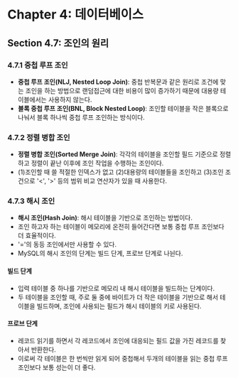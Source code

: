 # Chapter 4: 데이터베이스
## Section 4.7: 조인의 원리
### 4.7.1 중첩 루프 조인
- **중첩 루프 조인(NLJ, Nested Loop Join)**: 중첩 반복문과 같은 원리로 조건에 맞는 조인을 하는 방법으로 랜덤접근에 대한 비용이 많이 증가하기 때문에 대용량 테이블에서는 사용하지 않는다.
- **블록 중첩 루프 조인(BNL, Block Nested Loop)**: 조인할 테이블을 작은 블록으로 나눠서 블록 하나씩 중첩 루프 조인하는 방식이다.

### 4.7.2 정렬 병합 조인
- **정렬 병합 조인(Sorted Merge Join)**: 각각의 테이블을 조인할 필드 기준으로 정렬하고 정렬이 끝난 이후에 조인 작업을 수행하는 조인이다.
- (1)조인할 때 쓸 적절한 인덱스가 없고 (2)대용량의 테이블들을 조인하고 (3)조인 조건으로 '<', '>' 등의 범위 비교 연산자가 있을 때 사용한다.

### 4.7.3 해시 조인
- **해시 조인(Hash Join)**: 해시 테이블을 기반으로 조인하는 방법이다.
- 조인 하고자 하는 테이블이 메모리에 온전히 들어간다면 보통 중첩 루프 조인보다 더 효율적이다.
- '='의 동등 조인에서만 사용할 수 있다.
- MySQL의 해시 조인의 단계는 빌드 단계, 프로브 단계로 나뉜다.

#### 빌드 단계
- 입력 테이블 중 하나를 기반으로 메모리 내 해시 테이블을 빌드하는 단계이다.
- 두 테이블을 조인할 때, 주로 둘 중에 바이트가 더 작은 테이블을 기반으로 해서 테이블을 빌드하며, 조인에 사용되는 필드가 해시 테이블의 키로 사용된다.

#### 프로브 단계
- 레코드 읽기를 하면서 각 레코드에서 조인에 대응되는 필드 값을 가진 레코드를 찾아서 반환한다.
- 이로써 각 테이블은 한 번씩만 읽게 되어 중첩해서 두개의 테이블을 읽는 중첩 루프 조인보다 보통 성는이 더 좋다.